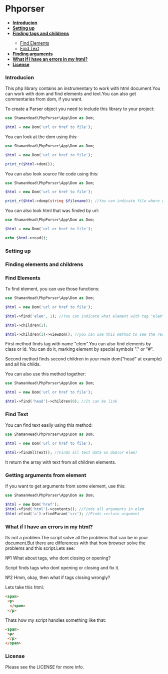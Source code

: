 # Phporser

<ul>
	<li><b><a href="#Introducion">Introducion</a></b></li>
	<li><b><a href="#Settings">Setting up</a></b></li>
	<li><b><a href="#Find">Finding tags and childrens</a></b></li>
		<ul>
			<li><a href="#Find$Elements">Find Elements</a></li>
			<li><a href="#Find$Text">Find Text</a></li>
		</ul>
	<li><b><a href="#Find$Arguments">Finding arguments</a></b></li>
	<li><b><a href="#Errors">What if I have an errors in my html?</a></b></li>
	<li><b><a href="#License">License</a></b></li>
</ul>

<h3 id = 'Introducion'>Introducion</h3>

This php library contains an instrumentary to work with html document.You can work with dom and find elements and text.You can also get commentaries from dom, if you want.

To create a Parser object you need to include this library to your project:

```PHP
use ShamanHead\PhpPorser\App\Dom as Dom;

$html = new Dom('url or href to file');

```

You can look at the dom using this:

```PHP
use ShamanHead\PhpPorser\App\Dom as Dom;

$html = new Dom('url or href to file');

print_r($html->dom());

```

You can also look source file code using this:

```PHP
use ShamanHead\PhpPorser\App\Dom as Dom;

$html = new Dom('url or href to file');

print_r($html->dump(string $filename)); //You can indicate file where will be writen dump file.

```

You can also look html that was finded by url:

```PHP
use ShamanHead\PhpPorser\App\Dom as Dom;

$html = new Dom('url or href to file');

echo $html->read();

```

<h3 id = 'Settings'>Setting up</h3>

<h3 id = 'Find'>Finding elements and childrens</h3>

<h3 id = 'Find$Elements'>Find Elements</h3>

To find element, you can use those functions:

```PHP
use ShamanHead\PhpPorser\App\Dom as Dom;

$html = new Dom('url or href to file');

$html->find('elem', 1); //You can indicate what element with tag "elem" you want to get

$html->children(1);

$html->children(1)->viewDom(); //you can use this method to see the result that will founded by script.
```

First method finds tag with name "elem".You can also find elements by class or id. You can do it, marking element by special symbols "." or "#".

Second method finds second children in your main dom("head" at example) and all his childs.

You can also use this method together:

```PHP
use ShamanHead\PhpPorser\App\Dom as Dom;

$html = new Dom('url or href to file');

$html->find('head')->children(0); //It can be link

```

<h3 id = 'Find$Text'>Find Text</h3>

You can find text easily using this method:

```PHP
use ShamanHead\PhpPorser\App\Dom as Dom;

$html = new Dom('url or href to file');

$html->findAllText(); //Finds all text data on dom(or elem)

```

It return the array with text from all children elements.

<h3 id='Find$Arguments'>Getting arguments from element</h3>

If you want to get arguments from some element, use this:

```PHP
use ShamanHead\PhpPorser\App\Dom as Dom;

$html = new Dom('href');
$html->find('html')->contents(); //Finds all arguments in elem
$html->find('a')->findParam('src'); //Finds certain argument

```

<h3 id = 'Errors'>What if I have an errors in my html?</h3>

Its not a problem.The script solve all the problems that can be in your document.But there are differences with that how browser solve the problems and this script.Lets see:

№1 What about tags, who dont closing or opening?

Script finds tags who dont opening or closing and fix it.

№2 Hmm, okay, then what if tags closing wrongly?

Lets take this html:
```HTML
<span>
 <p>
  </span>
 </p>
```

Thats how my script handles something like that:

```HTML
<span>
 <p>
 </p>
</span>
```

<h3 id='License'>License</h3>

Please see the LICENSE for more info.
